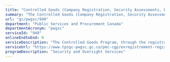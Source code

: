 ```yaml
---
title: "Controlled Goods (Company Registration, Security Assessments, Exemption Applications for Visitors, and Temporary Workers and International Students)"
summary: "The Controlled Goods (Company Registration, Security Assessments, Exemption Applications for Visitors, and Temporary Workers and International Students) service from Public Services and Procurement Canada is not available end-to-end online, according to the GC Service Inventory."
url: "gc/pwgsc/940"
department: "Public Services and Procurement Canada"
departmentAcronym: "pwgsc"
serviceId: "940"
onlineEndtoEnd: 0
serviceDescription: "The Controlled Goods Program, through the registration and inspection of private sector individuals and companies possessing, examining or transferring controlled goods, mitigates the risk of proliferation of tactical and strategic assets, helps strengthen Canada's defence trade controls, and supports Canada's domestic and international security interests."
serviceUrl: "https://www.tpsgc-pwgsc.gc.ca/pmc-cgp/enregistrement-register/pmcinscrire-cgpregister-eng.html"
programDescription: "Security and Oversight Services"
---
```

